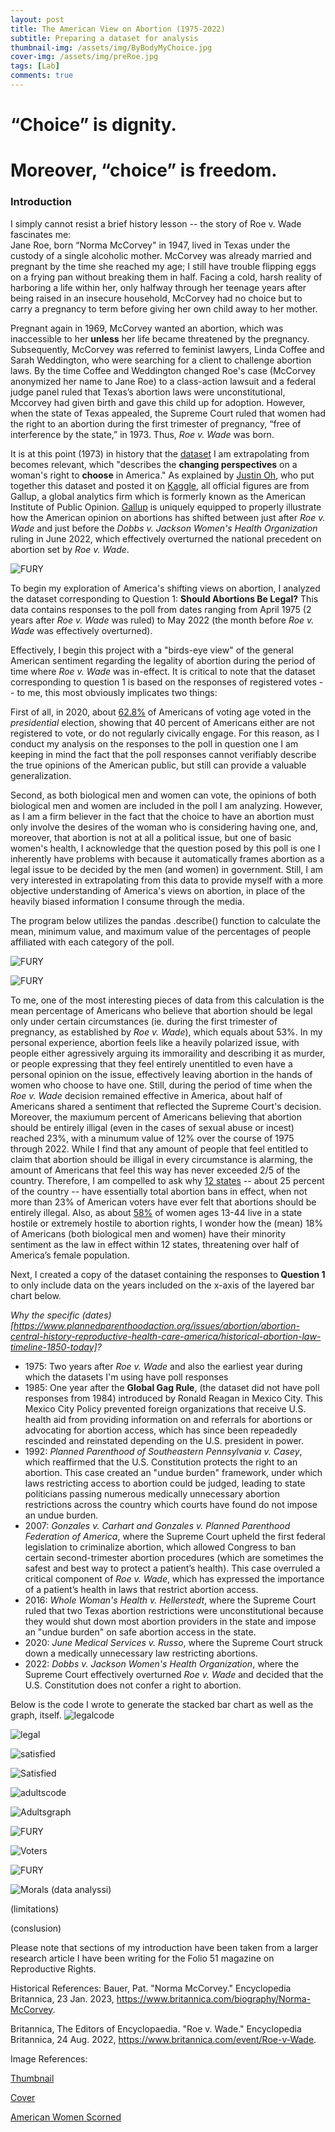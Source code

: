 ```yaml
---
layout: post
title: The American View on Abortion (1975-2022)
subtitle: Preparing a dataset for analysis
thumbnail-img: /assets/img/ByBodyMyChoice.jpg
cover-img: /assets/img/preRoe.jpg
tags: [Lab]
comments: true
---
```

# “Choice” is dignity. 
# Moreover, “choice” is freedom. 

### Introduction
I simply cannot resist a brief history lesson -- the story of Roe v. Wade fascinates me:  
Jane Roe, born “Norma McCorvey" in 1947, lived in Texas under the custody of a single alcoholic mother. McCorvey was already married and pregnant by the time she reached my age; I still have trouble flipping eggs on a frying pan without breaking them in half. Facing a cold, harsh reality of harboring a life within her, only halfway through her teenage years after being raised in an insecure household, McCorvey had no choice but to carry a pregnancy to term before giving her own child away to her mother. 

Pregnant again in 1969, McCorvey wanted an abortion, which was inaccessible to her **unless** her life became threatened by the pregnancy. Subsequently, McCorvey was referred to feminist lawyers, Linda Coffee and Sarah Weddington, who were searching for a client to challenge abortion laws. By the time Coffee and Weddington changed Roe's case (McCorvey anonymized her name to Jane Roe) to a class-action lawsuit and a federal judge panel ruled that Texas’s abortion laws were unconstitutional, Mccorvey had given birth and gave this child up for adoption. However, when the state of Texas appealed, the Supreme Court ruled that women had the right to an abortion during the first trimester of pregnancy, “free of interference by the state,” in 1973. Thus, _Roe v. Wade_ was born. 

It is at this point (1973) in history that the [dataset](https://www.kaggle.com/datasets/justin2028/perspectives-on-abortion-1975-2022) I am extrapolating from becomes relevant, which "describes the **changing perspectives** on a woman's right to **choose** in America." 
As explained by [Justin Oh](https://www.kaggle.com/justin2028), who put together this dataset and posted it on [Kaggle](https://www.kaggle.com/), all official figures are from Gallup, a global analytics firm which is formerly known as the American Institute of Public Opinion. [Gallup](https://www.gallup.com/home.aspx) is uniquely equipped to properly illustrate how the American opinion on abortions has shifted between just after _Roe v. Wade_ and just before the _Dobbs v. Jackson Women's Health Organization_ ruling in June 2022, which effectively overturned the national precedent on abortion set by _Roe v. Wade_. 

![FURY](../assets/img/fury.jpg)


To begin my exploration of America's shifting views on abortion, I analyzed the dataset corresponding to Question 1: **Should Abortions Be Legal?** 
This data contains responses to the poll from dates ranging from April 1975 (2 years after _Roe v. Wade_ was ruled) to May 2022 (the month before _Roe v. Wade_ was effectively overturned). 

Effectively, I begin this project with a "birds-eye view" of the general American sentiment regarding the legality of abortion during the period of time where _Roe v. Wade_ was in-effect. It is critical to note that the dataset corresponding to question 1 is based on the responses of registered votes -- to me, this most obviously implicates two things: 

First of all, in 2020, about [62.8%](https://www.pewresearch.org/fact-tank/2022/11/01/turnout-in-u-s-has-soared-in-recent-elections-but-by-some-measures-still-trails-that-of-many-other-countries/) of Americans of voting age voted in the _presidential_ election, showing that 40 percent of Americans either are not registered to vote, or do not regularly civically engage. For this reason, as I conduct my analysis on the responses to the poll in question one I am keeping in mind the fact that the poll responses cannot verifiably describe the true opinions of the American public, but still can provide a valuable generalization. 

Second, as both biological men and women can vote, the opinions of both biological men and women are included in the poll I am analyzing. However, as I am a firm believer in the fact that the choice to have an abortion must only involve the desires of the woman who is considering having one, and, moreover, that abortion is not at all a political issue, but one of basic women's health, I acknowledge that the question posed by this poll is one I inherently have problems with because it automatically frames abortion as a legal issue to be decided by the men (and women) in government. Still, I am very interested in extrapolating from this data to provide myself with a more objective understanding of America's views on abortion, in place of the heavily biased information I consume through the media. 

The program below utilizes the pandas .describe() function to calculate the mean, minimum value, and maximum value of the percentages of people affiliated with each category of the poll. 

![FURY](../assets/img/CodeDescribe.jpg)

![FURY](../assets/img/describe.jpg)

To me, one of the most interesting pieces of data from this calculation is the mean percentage of Americans who believe that abortion should be legal only under certain circumstances (ie. during the first trimester of pregnancy, as established by _Roe v. Wade_), which equals about 53%. In my personal experience, abortion feels like a heavily polarized issue, with people either agressively arguing its immoraility and describing it as murder, or people expressing that they feel entirely unentitled to even have a personal opinion on the issue, effectively leaving abortion in the hands of women who choose to have one. Still, during the period of time when the _Roe v. Wade_ decision remained effective in America, about half of Americans shared a sentiment that reflected the Supreme Court's decision. Moreover, the maxiumum percent of Americans believing that abortion should be entirely illigal (even in the cases of sexual abuse or incest) reached 23%, with a minumum value of 12% over the course of 1975 through 2022. While I find that any amount of people that feel entitled to claim that abortion should be illigal in every circumstance is alarming, the amount of Americans that feel this way has never exceeded 2/5 of the country. Therefore, I am compelled to ask why [12 states](https://www.guttmacher.org/2023/01/six-months-post-roe-24-us-states-have-banned-abortion-or-are-likely-do-so-roundup) -- about 25 percent of the country -- have essentially total abortion bans in effect, when not more than 23% of American voters have ever felt that abortions should be entirely illegal. Also, as about [58%](https://www.guttmacher.org/united-states/abortion?gclid=Cj0KCQiAutyfBhCMARIsAMgcRJTMC4JZM1W2Oybb3jYIoQPQ9CX1VyTjbG4049Ydp-TdSEUFOFFaqtUaApDGEALw_wcB) of women ages 13-44 live in a state hostile or extremely hostile to abortion rights, I wonder how the (mean) 18% of Americans (both biological men and women) have their minority sentiment as the law in effect within 12 states, threatening over half of America’s female population. 


Next, I created a copy of the dataset containing the responses to **Question 1** to only include data on the years included on the x-axis of the layered bar chart below. 

*Why the specific (dates)[https://www.plannedparenthoodaction.org/issues/abortion/abortion-central-history-reproductive-health-care-america/historical-abortion-law-timeline-1850-today]?*
* 1975: Two years after _Roe v. Wade_ and also the earliest year during which the datasets I'm using have poll responses 
* 1985: One year after the **Global Gag Rule**, (the dataset did not have poll responses from 1984) introduced by Ronald Reagan in Mexico City. This Mexico City Policy prevented foreign organizations that receive U.S. health aid from providing information on and referrals for abortions or advocating for abortion access, which has since been repeadedly rescinded and reinstated depending on the U.S. president in power. 
* 1992: _Planned Parenthood of Southeastern Pennsylvania v. Casey_, which reaffirmed that the U.S. Constitution protects the right to an abortion. This case created an "undue burden" framework, under which laws restricting access to abortion could be judged, leading to state politicians passing numerous medically unnecessary abortion restrictions across the country which courts have found do not impose an undue burden. 
* 2007: _Gonzales v. Carhart and Gonzales v. Planned Parenthood Federation of America_, where the Supreme Court upheld the first federal legislation to criminalize abortion, which allowed Congress to ban certain second-trimester abortion procedures (which are sometimes the safest and best way to protect a patient’s health). This case overruled a critical component of _Roe v. Wade_, which has expressed the importance of a patient’s health in laws that restrict abortion access.
* 2016: _Whole Woman's Health v. Hellerstedt_, where the Supreme Court ruled that two Texas abortion restrictions were unconstitutional because they would shut down most abortion providers in the state and impose an "undue burden" on safe abortion access in the state. 
* 2020: _June Medical Services v. Russo_, where the Supreme Court struck down a medically unnecessary law restricting abortions. 
* 2022: _Dobbs v. Jackson Women's Health Organization_, where the Supreme Court effectively overturned _Roe v. Wade_ and decided that the U.S. Constitution does not confer a right to abortion. 


Below is the code I wrote to generate the stacked bar chart as well as the graph, itself. 
![legalcode](../assets/img/CodeLegal.jpg)

![legal](../assets/img/legalfinal.jpg)


![satisfied](../assets/img/CodeSatisfied.jpg)

![Satisfied](../assets/img/Satisfied.jpg)

![adultscode](../assets/img/nationaladults.jpg)

![Adultsgraph](../assets/img/nationaladultsgraph.jpg)

![FURY](../assets/img/CodeRegistered.jpg)

![Voters](../assets/img/Voters.jpg)

![FURY](../assets/img/CodeMorals.jpg)

![Morals](../assets/img/MorallyAcceptable.jpg)
(data analyssi)


(limitations) 


(conslusion)









Please note that sections of my introduction have been taken from a larger research article I have been writing for the Folio 51 magazine on Reproductive Rights. 

Historical References: 
Bauer, Pat. "Norma McCorvey." Encyclopedia Britannica, 23 Jan. 2023, https://www.britannica.com/biography/Norma-McCorvey.

Britannica, The Editors of Encyclopaedia. "Roe v. Wade." Encyclopedia Britannica, 24 Aug. 2022, https://www.britannica.com/event/Roe-v-Wade.

Image References: 

[Thumbnail](https://www.nbcbayarea.com/news/national-international/photos-protests-erupt-across-the-nation-after-supreme-court-leak-of-roe-v-wade-draft-overturning-abortion-rights/2881065/)

[Cover](https://www.theatlantic.com/ideas/archive/2020/03/before-roe-v-wade/607609/)

[American Women Scorned](https://www.voanews.com/a/us-prepares-for-post-roe-v-wade-future/6632410.html) 


